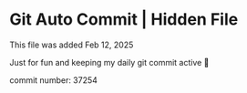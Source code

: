 # Git Auto Commit | Hidden File

This file was added Feb 12, 2025

Just for fun and keeping my daily git commit active 🤪

commit number: 37254
